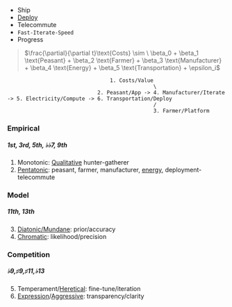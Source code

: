 - Ship
- [Deploy](https://github.com/abikesa/quickdeploy)
- Telecommute
- `Fast-Iterate-Speed`
- Progress
  
> $\frac{\partial}{\partial t}\text{Costs} \sim \ \beta_0 + \beta_1 \text{Peasant} + \beta_2 \text{Farmer} + \beta_3 \text{Manufacturer} + \beta_4 \text{Energy} + \beta_5 \text{Transportation} + \epsilon_i$

 
                                     1. Costs/Value
                                                   \
                                 2. Peasant/App -> 4. Manufacturer/Iterate -> 5. Electricity/Compute -> 6. Transportation/Deploy
                                                   /
                                                   3. Farmer/Platform



 
### Empirical
##### 1st, 3rd, 5th, ♭♭7, 9th
1. Monotonic: [Qualitative](https://www.youtube.com/watch?v=585IMBb14Kg) hunter-gatherer
2. [Pentatonic](https://en.wikipedia.org/wiki/Seven_Samurai): peasant, farmer, manufacturer, [energy](https://www.youtube.com/watch?v=_Vik6UJTFyk), deployment-telecommute
### Model
##### 11th, 13th 
3. [Diatonic/Mundane](https://en.wikipedia.org/wiki/The_Good,_the_Bad_and_the_Ugly): prior/accuracy
4. [Chromatic](https://en.wikipedia.org/wiki/No_Country_for_Old_Men): likelihood/precision
### Competition
##### ♭9,♯9,♯11,♭13 
5. Temperament/[Heretical](https://www.gutenberg.org/cache/epub/27458/pg27458-images.html): fine-tune/iteration
6. [Expression](https://www.youtube.com/watch?v=e4Vp7Fpv5BI)/[Aggressive](https://onlinelibrary.wiley.com/doi/full/10.1111/j.1600-6143.2011.03789.x): transparency/clarity

 
